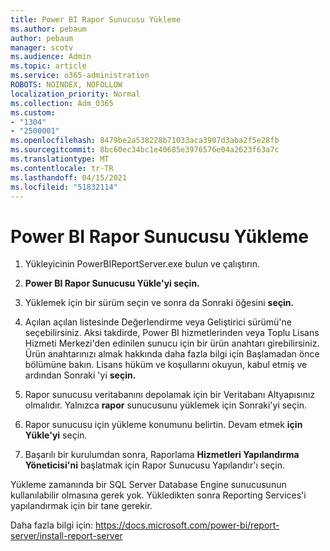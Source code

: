```yaml
---
title: Power BI Rapor Sunucusu Yükleme
ms.author: pebaum
author: pebaum
manager: scotv
ms.audience: Admin
ms.topic: article
ms.service: o365-administration
ROBOTS: NOINDEX, NOFOLLOW
localization_priority: Normal
ms.collection: Adm_O365
ms.custom:
- "1304"
- "2500001"
ms.openlocfilehash: 8479be2a538228b71033aca3907d3aba2f5e28fb
ms.sourcegitcommit: 8bc60ec34bc1e40685e3976576e04a2623f63a7c
ms.translationtype: MT
ms.contentlocale: tr-TR
ms.lasthandoff: 04/15/2021
ms.locfileid: "51832114"
---
```

# <a name="install-power-bi-report-server"></a>Power BI Rapor Sunucusu Yükleme

1. Yükleyicinin PowerBIReportServer.exe bulun ve çalıştırın.

2. **Power BI Rapor Sunucusu Yükle'yi seçin.**

3. Yüklemek için bir sürüm seçin ve sonra da Sonraki öğesini **seçin.**

4. Açılan açılan listesinde Değerlendirme veya Geliştirici sürümü'ne seçebilirsiniz.  Aksi takdirde, Power BI hizmetlerinden veya Toplu Lisans Hizmeti Merkezi'den edinilen sunucu için bir ürün anahtarı girebilirsiniz. Ürün anahtarınızı almak hakkında daha fazla bilgi için Başlamadan önce bölümüne bakın. Lisans hüküm ve koşullarını okuyun, kabul etmiş ve ardından Sonraki 'yi **seçin.**

5. Rapor sunucusu veritabanını depolamak için bir Veritabanı Altyapısınız olmalıdır. Yalnızca **rapor** sunucusunu yüklemek için Sonraki'yi seçin.

6. Rapor sunucusu için yükleme konumunu belirtin. Devam etmek **için Yükle'yi** seçin.

7. Başarılı bir kurulumdan sonra, Raporlama **Hizmetleri Yapılandırma Yöneticisi'ni** başlatmak için Rapor Sunucusu Yapılandır'ı seçin.

Yükleme zamanında bir SQL Server Database Engine sunucusunun kullanılabilir olmasına gerek yok. Yükledikten sonra Reporting Services'i yapılandırmak için bir tane gerekir.

Daha fazla bilgi için: https://docs.microsoft.com/power-bi/report-server/install-report-server
